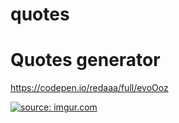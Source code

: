 # quotes
<h1>Quotes generator</h1>


https://codepen.io/redaaa/full/evoOoz

<a href="http://imgur.com/yptkfhM"><img src="http://i.imgur.com/yptkfhM.jpg" title="source: imgur.com" /></a>
